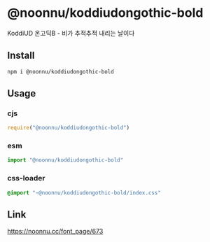 # @noonnu/koddiudongothic-bold
KoddiUD 온고딕B - 비가 추적추적 내리는 날이다

## Install
```sh
npm i @noonnu/koddiudongothic-bold
```
## Usage
### cjs
```js
require("@noonnu/koddiudongothic-bold")
```
### esm
```js
import "@noonnu/koddiudongothic-bold"
```
### css-loader
```css
@import "~@noonnu/koddiudongothic-bold/index.css"
```

## Link
https://noonnu.cc/font_page/673
